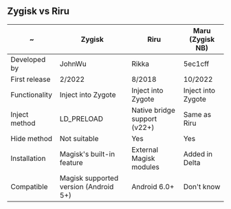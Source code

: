 ## Zygisk vs Riru

| ~ | Zygisk | Riru | Maru (Zygisk NB) |
| -- | ------ | ---- | ------ |
| Developed by | JohnWu | Rikka | 5ec1cff |
| First release | 2/2022 | 8/2018 | 10/2022 |
| Functionality | Inject into Zygote | Inject into Zygote | Inject into Zygote |
| Inject method | LD_PRELOAD | Native bridge support (v22+) | Same as Riru |
| Hide method | Not suitable | Yes | Yes |
| Installation | Magisk's built-in feature | External Magisk modules | Added in Delta |
| Compatible | Magisk supported version (Android 5+) | Android 6.0+ | Don't know |

